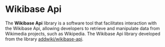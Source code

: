 # Wikibase Api
The **Wikibase Api** library is a software tool that facilitates interaction with the Wikibase Api, allowing developers to retrieve and manipulate data from Wikimedia projects, such as Wikipedia. The Wikibase Api library developed from the library [addwiki/wikibase-api](https://github.com/addwiki/wikibase-api).
